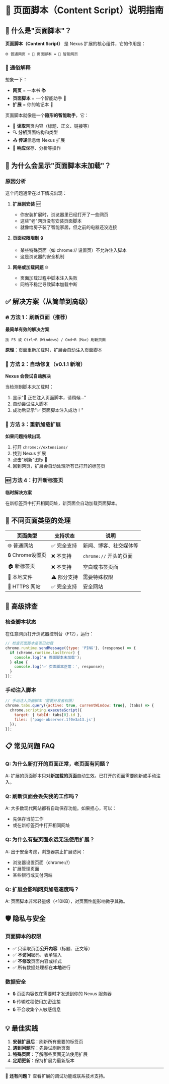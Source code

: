 # 📜 页面脚本（Content Script）说明指南

## 🤔 什么是"页面脚本"？

**页面脚本（Content Script）** 是 Nexus 扩展的核心组件，它的作用是：

```
🌐 普通网页 + 📜 页面脚本 = 🔗 智能网页
```

### 📖 通俗解释

想象一下：
- **网页** = 一本书 📚
- **页面脚本** = 一个智能助手 🤖
- **扩展** = 你的笔记本 📝

页面脚本就像是一个**隐形的智能助手**，它：
- 📖 **读取**网页内容（标题、正文、链接等）
- 🔍 **分析**页面结构和类型
- 📤 **传递**信息给 Nexus 扩展
- 💾 **响应**保存、分析等操作

## 🚨 为什么会显示"页面脚本未加载"？

### 原因分析

这个问题通常在以下情况出现：

1. **扩展刚安装** 🆕
   - 你安装扩展时，浏览器里已经打开了一些网页
   - 这些"老"网页没有安装页面脚本
   - 就像给房子装了智能家居，但之前的电器还没连接

2. **页面权限限制** 🔒
   - 某些特殊页面（如 chrome:// 设置页）不允许注入脚本
   - 这是浏览器的安全机制

3. **网络或加载问题** 🌐
   - 页面加载过程中脚本注入失败
   - 网络不稳定导致脚本加载中断

## ✅ 解决方案（从简单到高级）

### 🔥 方法 1：刷新页面（推荐）
**最简单有效的解决方案**

```
按 F5 或 Ctrl+R（Windows）/ Cmd+R（Mac）刷新页面
```

**原理**：页面重新加载时，扩展会自动注入页面脚本

### 🤖 方法 2：自动修复（v0.1.1 新增）
**Nexus 会尝试自动解决**

当检测到脚本未加载时：
1. 显示"🔄 正在注入页面脚本，请稍候..."
2. 自动尝试注入脚本
3. 成功后显示"✅ 页面脚本注入成功！"

### 🔄 方法 3：重新加载扩展
**如果问题持续出现**

1. 打开 `chrome://extensions/`
2. 找到 Nexus 扩展
3. 点击"刷新"图标 🔄
4. 回到网页，扩展会自动处理所有已打开的标签页

### 🆕 方法 4：打开新标签页
**临时解决方案**

在新标签页中打开相同网址，新页面会自动加载页面脚本。

## 🎯 不同页面类型的处理

| 页面类型 | 支持状态 | 说明 |
|----------|----------|------|
| 🌐 普通网站 | ✅ 完全支持 | 新闻、博客、社交媒体等 |
| 🔒 Chrome设置页 | ❌ 不支持 | `chrome://` 开头的页面 |
| 🏠 新标签页 | ❌ 不支持 | 空白或书签页面 |
| 📁 本地文件 | ⚠️ 部分支持 | 需要特殊权限 |
| 🔐 HTTPS 网站 | ✅ 完全支持 | 安全网站 |

## 🔧 高级排查

### 检查脚本状态
在任意网页打开浏览器控制台（F12），运行：

```javascript
// 检查页面脚本是否已加载
chrome.runtime.sendMessage({type: 'PING'}, (response) => {
  if (chrome.runtime.lastError) {
    console.log('❌ 页面脚本未加载');
  } else {
    console.log('✅ 页面脚本正常：', response);
  }
});
```

### 手动注入脚本
```javascript
// 手动注入页面脚本（需要开发者权限）
chrome.tabs.query({active: true, currentWindow: true}, (tabs) => {
  chrome.scripting.executeScript({
    target: { tabId: tabs[0].id },
    files: ['page-observer.1f0e3a13.js']
  });
});
```

## 📋 常见问题 FAQ

### Q: 为什么新打开的页面正常，老页面有问题？
A: 扩展的页面脚本只对**新加载的页面**自动生效。已打开的页面需要刷新或手动注入。

### Q: 刷新页面会丢失我的工作吗？
A: 大多数现代网站都有自动保存功能。如果担心，可以：
- 先保存当前工作
- 或在新标签页中打开相同网址

### Q: 为什么有些页面永远无法使用扩展？
A: 出于安全考虑，浏览器禁止扩展访问：
- 浏览器设置页面（chrome://）
- 扩展管理页面
- 某些银行或支付网站

### Q: 扩展会影响网页加载速度吗？
A: 页面脚本非常轻量级（<10KB），对页面性能影响微乎其微。

## 🛡️ 隐私与安全

### 页面脚本的权限
- ✅ 只读取页面**公开内容**（标题、正文等）
- ✅ **不访问**密码、表单输入
- ✅ **不修改**页面内容或样式
- ✅ 所有数据处理都在**本地**进行

### 数据安全
- 🔒 页面内容仅在需要时才发送到你的 Nexus 服务器
- 🔒 传输过程使用加密连接
- 🔒 不会收集个人敏感信息

## 💡 最佳实践

1. **安装扩展后**：刷新所有重要的标签页
2. **遇到问题时**：先尝试刷新页面
3. **特殊页面**：了解哪些页面无法使用扩展
4. **定期更新**：保持扩展为最新版本

---

💬 **还有问题？** 查看扩展的调试功能或联系技术支持。 